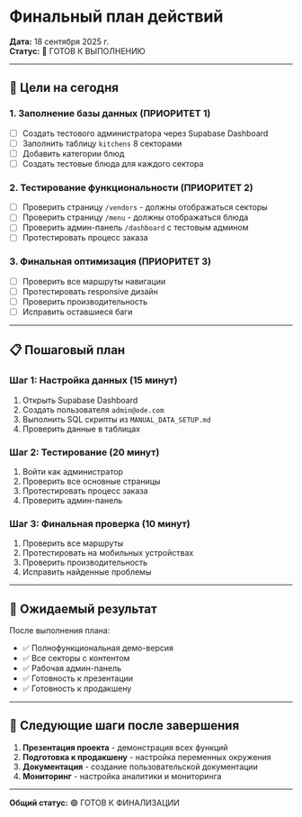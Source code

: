 # Финальный план действий

**Дата:** 18 сентября 2025 г.  
**Статус:** 🚀 ГОТОВ К ВЫПОЛНЕНИЮ

---

## 🎯 Цели на сегодня

### 1. Заполнение базы данных (ПРИОРИТЕТ 1)
- [ ] Создать тестового администратора через Supabase Dashboard
- [ ] Заполнить таблицу `kitchens` 8 секторами
- [ ] Добавить категории блюд
- [ ] Создать тестовые блюда для каждого сектора

### 2. Тестирование функциональности (ПРИОРИТЕТ 2)
- [ ] Проверить страницу `/vendors` - должны отображаться секторы
- [ ] Проверить страницу `/menu` - должны отображаться блюда
- [ ] Проверить админ-панель `/dashboard` с тестовым админом
- [ ] Протестировать процесс заказа

### 3. Финальная оптимизация (ПРИОРИТЕТ 3)
- [ ] Проверить все маршруты навигации
- [ ] Протестировать responsive дизайн
- [ ] Проверить производительность
- [ ] Исправить оставшиеся баги

---

## 📋 Пошаговый план

### Шаг 1: Настройка данных (15 минут)
1. Открыть Supabase Dashboard
2. Создать пользователя `admin@ode.com`
3. Выполнить SQL скрипты из `MANUAL_DATA_SETUP.md`
4. Проверить данные в таблицах

### Шаг 2: Тестирование (20 минут)
1. Войти как администратор
2. Проверить все основные страницы
3. Протестировать процесс заказа
4. Проверить админ-панель

### Шаг 3: Финальная проверка (10 минут)
1. Проверить все маршруты
2. Протестировать на мобильных устройствах
3. Проверить производительность
4. Исправить найденные проблемы

---

## 🎉 Ожидаемый результат

После выполнения плана:
- ✅ Полнофункциональная демо-версия
- ✅ Все секторы с контентом
- ✅ Рабочая админ-панель
- ✅ Готовность к презентации
- ✅ Готовность к продакшену

---

## 🚀 Следующие шаги после завершения

1. **Презентация проекта** - демонстрация всех функций
2. **Подготовка к продакшену** - настройка переменных окружения
3. **Документация** - создание пользовательской документации
4. **Мониторинг** - настройка аналитики и мониторинга

---

**Общий статус:** 🟢 ГОТОВ К ФИНАЛИЗАЦИИ
